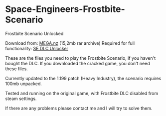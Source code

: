 # Space-Engineers-Frostbite-Scenario
Frostbite Scenario Unlocked

Download from: [MEGA.nz](https://mega.nz/file/3YpzVAgS#mdrQ2Y8Hrh24-sT_ytH38km8kekBj7PByU36CZKIrSw) (15,2mb rar archive)
Required for full functionality: [SE DLC Unlocker](https://github.com/Lamer87/Space_Engineers_DLC_unlocker)

These are the files you need to play the Frostbite Scenario, if you haven't bought the DLC.
If you downloaded the cracked game, you don't need these files.

Currently updated to the 1.199 patch (Heavy Industry), the scenario requires 100mb unpacked.

Tested and running on the original game, with Frostbite DLC disabled from steam settings.

If there are any problems please contact me and I will try to solve them.
